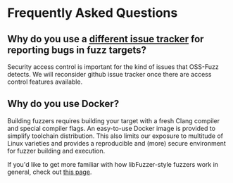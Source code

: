 # Frequently Asked Questions

## Why do you use a [different issue tracker](https://bugs.chromium.org/p/oss-fuzz/issues/list) for reporting bugs in fuzz targets?

Security access control is important for the kind of issues that OSS-Fuzz detects.
We will reconsider github issue tracker once there are access control
features available.

## Why do you use Docker?

Building fuzzers requires building your target with a fresh Clang compiler and special compiler flags. 
An easy-to-use Docker image is provided to simplify toolchain distribution. This also limits our exposure
to multitude of Linux varieties and provides a reproducible and (more) secure environment for fuzzer
building and execution.

If you'd like to get more familiar with how libFuzzer-style fuzzers work in
general, check out [this page](http://llvm.org/docs/LibFuzzer.html).
